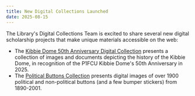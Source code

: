 ```yaml
---
title: New Digital Collections Launched
date: 2025-08-15
---
```


The Library's Digital Collections Team is excited to share several new digital scholarship projects that make unique materials accessible on the web:

- The [Kibbie Dome 50th Anniversary Digital Collection](https://www.lib.uidaho.edu/digital/kibbiedome/) presents a collection of images and documents depicting the history of the Kibbie Dome, in recognition of the P1FCU Kibbie Dome's 50th Anniversary in 2025. 
- The [Political Buttons Collection](https://www.lib.uidaho.edu/digital/buttons/) presents digital images of over 1900 political and non-political buttons (and a few bumper stickers) from 1890-2001.



